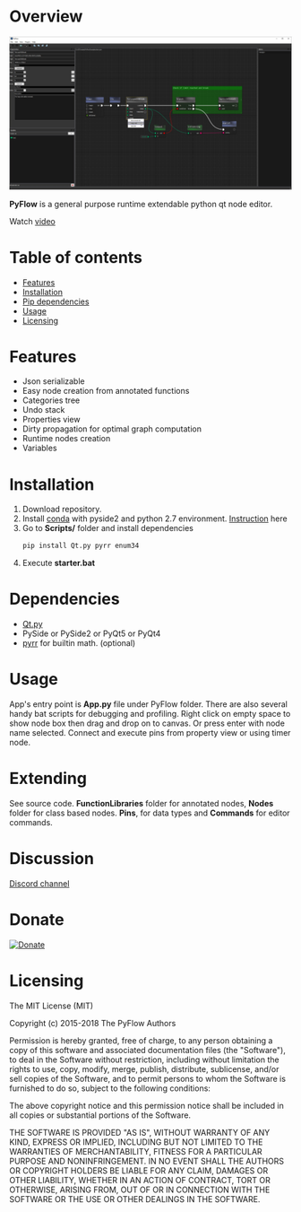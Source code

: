 # Overview
<p align="center">
  <img src="PyFlow/UI/resources/PyFlow.jpg">
</p>

**PyFlow** is a general purpose runtime extendable python qt node editor.

Watch [video](https://youtu.be/chnRrr1Qfj8)

# Table of contents
- [Features](#features)
- [Installation](#installation)
- [Pip dependencies](#dependencies)
- [Usage](#usage)
- [Licensing](#licensing)

# Features
- Json serializable
- Easy node creation from annotated functions
- Categories tree
- Undo stack
- Properties view
- Dirty propagation for optimal graph computation
- Runtime nodes creation
- Variables

# Installation
1. Download repository.
2. Install [conda](https://conda.io/miniconda.html) with pyside2 and python 2.7 environment. [Instruction](https://fredrikaverpil.github.io/2017/08/28/pyside2-easy-install/) here
3. Go to **Scripts/** folder and install dependencies
	```bash
	pip install Qt.py pyrr enum34
	```
4. Execute **starter.bat**


# Dependencies
- [Qt.py](https://github.com/mottosso/Qt.py)
- PySide or PySide2 or PyQt5 or PyQt4
- [pyrr](https://github.com/adamlwgriffiths/Pyrr) for builtin math. (optional)

# Usage
App's entry point is **App.py** file under PyFlow folder. There are also several handy bat scripts for debugging and profiling.
Right click on empty space to show node box then drag and drop on to canvas. Or press enter with node name selected.
Connect and execute pins from property view or using timer node.

# Extending
See source code. **FunctionLibraries** folder for annotated nodes, **Nodes** folder for
class based nodes. **Pins**, for data types and **Commands** for editor commands.

# Discussion
[Discord channel](https://discord.gg/SwmkqMj)

# Donate
[![Donate](https://img.shields.io/badge/Donate-PayPal-green.svg)](https://paypal.me/ILunin)

# Licensing
The MIT License (MIT)

Copyright (c) 2015-2018 The PyFlow Authors

Permission is hereby granted, free of charge, to any person obtaining a copy
of this software and associated documentation files (the "Software"), to deal
in the Software without restriction, including without limitation the rights
to use, copy, modify, merge, publish, distribute, sublicense, and/or sell
copies of the Software, and to permit persons to whom the Software is
furnished to do so, subject to the following conditions:

The above copyright notice and this permission notice shall be included in
all copies or substantial portions of the Software.

THE SOFTWARE IS PROVIDED "AS IS", WITHOUT WARRANTY OF ANY KIND, EXPRESS OR
IMPLIED, INCLUDING BUT NOT LIMITED TO THE WARRANTIES OF MERCHANTABILITY,
FITNESS FOR A PARTICULAR PURPOSE AND NONINFRINGEMENT. IN NO EVENT SHALL THE
AUTHORS OR COPYRIGHT HOLDERS BE LIABLE FOR ANY CLAIM, DAMAGES OR OTHER
LIABILITY, WHETHER IN AN ACTION OF CONTRACT, TORT OR OTHERWISE, ARISING FROM,
OUT OF OR IN CONNECTION WITH THE SOFTWARE OR THE USE OR OTHER DEALINGS IN
THE SOFTWARE.
